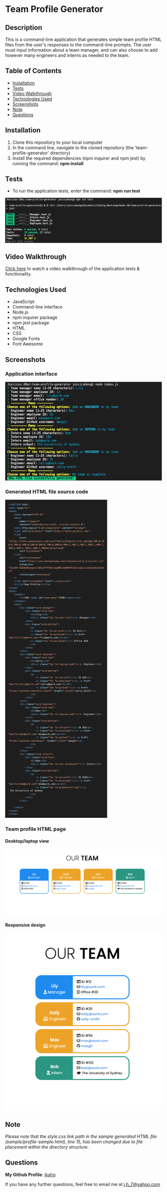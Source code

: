 # Team Profile Generator 

## Description

This is a command-line application that generates simple team profile HTML files from the user's responses to the command-line prompts.
The user must input information about a team manager, and can also choose to add however many engineers and interns as needed to the team.

## Table of Contents

- [Installation](#Installation)
- [Tests](#Tests)
- [Video Walkthrough](#Video-Walkthrough)
- [Technologies Used](#Technologies-Used)
- [Screenshots](#Screenshots)
- [Note](#Note)
- [Questions](#Questions)

## Installation 

1. Clone this repository to your local computer 
2. In the command line, navigate to the cloned repository (the 'team-profile-generator' directory)
3. Install the required dependencies (npm inquirer and npm jest) by running the command: **npm install**

## Tests

- To run the application tests, enter the command: **npm run test**

![Team Profile Generator application tests](images/tests.png)

## Video Walkthrough

[Click here](https://drive.google.com/file/d/1EgfNIgPM4sPaRfBSZoKfzu68dSq631Oc/view) to watch a video walkthrough of the application tests & functionality.

## Technologies Used 
- JavaScript
- Command-line interface
- Node.js
- npm inquirer package
- npm jest package 
- HTML
- CSS 
- Google Fonts
- Font Awesome

## Screenshots 

### Application interface
![Team Profile Generator application interface](images/application.png)

### Generated HTML file source code
![Generated HTML file](images/code.png)

### Team profile HTML page

#### Desktop/laptop view 
![Generated HTML file as viewed in browser](images/browser.png)

#### Responsive design
![Generated HTML file responsive design](images/browser-responsive.png)

## Note 

*Please note that the style.css link path in the sample generated HTML file (sample/profile-sample.html), line 15, has been changed due to file placement within the directory structure.*

## Questions

**My Github Profile**: [jkaho](https://github.com/jkaho)

If you have any further questions, feel free to email me at [j.h_7@yahoo.com](mailto:j.h_7@yahoo.com)

